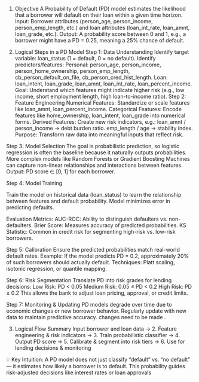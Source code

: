 1. Objective
A Probability of Default (PD) model estimates the likelihood that a borrower will default on their loan within a given time horizon.
Input: Borrower attributes (person_age, person_income, person_emp_length, etc.) and loan attributes (loan_int_rate, loan_amnt, loan_grade, etc.).
Output: A probability score between 0 and 1, e.g., a borrower might have a PD = 0.25, meaning a 25% chance of default.

2. Logical Steps in a PD Model
Step 1: Data Understanding
Identify target variable: loan_status (1 = default, 0 = no default).
Identify predictors/features:
Personal: person_age, person_income, person_home_ownership, person_emp_length, cb_person_default_on_file, cb_person_cred_hist_length.
Loan: loan_intent, loan_grade, loan_amnt, loan_int_rate, loan_percent_income.
Goal: Understand which features might indicate higher risk (e.g., low income, short employment length, high loan-to-income ratio).
Step 2: Feature Engineering
Numerical Features: Standardize or scale features like loan_amnt, loan_percent_income.
Categorical Features: Encode features like home_ownership, loan_intent, loan_grade into numerical forms.
Derived Features: Create new risk indicators, e.g.:
loan_amnt / person_income → debt burden ratio.
emp_length / age → stability index.
Purpose: Transform raw data into meaningful inputs that reflect risk.

Step 3: Model Selection
The goal is probabilistic prediction, so logistic regression is often the baseline because it naturally outputs probabilities.
More complex models like Random Forests or Gradient Boosting Machines can capture non-linear relationships and interactions between features.
Output: PD score ∈ [0, 1] for each borrower.

Step 4: Model Training

Train the model on historical data (loan_status) to learn the relationship between features and default probability.
Model minimizes error in predicting defaults.

Evaluation Metrics:
AUC-ROC: Ability to distinguish defaulters vs. non-defaulters.
Brier Score: Measures accuracy of predicted probabilities.
KS Statistic: Common in credit risk for segmenting high-risk vs. low-risk borrowers.

Step 5: Calibration
Ensure the predicted probabilities match real-world default rates.
Example: If the model predicts PD = 0.2, approximately 20% of such borrowers should actually default.
Techniques: Platt scaling, isotonic regression, or quantile mapping.

Step 6: Risk Segmentation
Translate PD into risk grades for lending decisions:
Low Risk: PD < 0.05
Medium Risk: 0.05 ≤ PD < 0.2
High Risk: PD ≥ 0.2
This allows the bank to adjust loan pricing, approval, or credit limits.

Step 7: Monitoring & Updating
PD models degrade over time due to economic changes or new borrower behavior.
Regularly update with new data to maintain predictive accuracy.   changes need to be made .

3. Logical Flow Summary
Input borrower and loan data → 2. Feature engineering & risk indicators → 3. Train probabilistic classifier → 4. Output PD score → 5. Calibrate & segment into risk tiers → 6. Use for lending decisions & monitoring

💡 Key Intuition:
A PD model does not just classify “default” vs. “no default” — it estimates how likely a borrower is to default. This probability guides risk-adjusted decisions like interest rates or loan approvals
